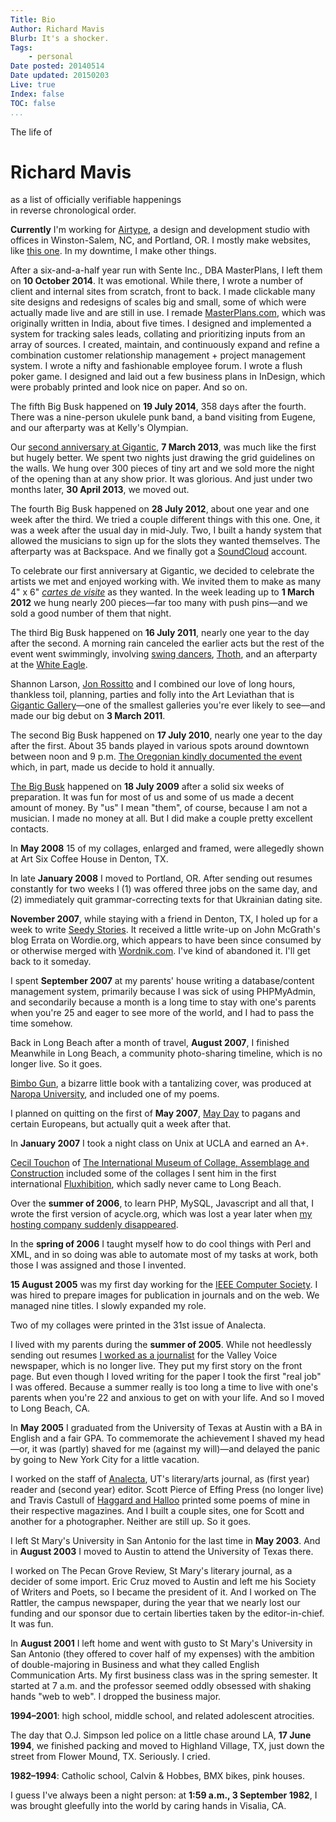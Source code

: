 ```yaml
---
Title: Bio
Author: Richard Mavis
Blurb: It's a shocker.
Tags:
    - personal
Date posted: 20140514
Date updated: 20150203
Live: true
Index: false
TOC: false
...
```




<div id="bio-title-case">
  <div>The life of</div>
  <h1>Richard Mavis</h1>
  <div>as a list of officially verifiable happenings<br />
  in reverse chronological order.</div>
</div>

**Currently** I'm working for [Airtype][airtype], a design and development studio with offices in Winston-Salem, NC, and Portland, OR. I mostly make websites, like [this one][fidel]. In my downtime, I make other things.

After a six-and-a-half year run with Sente Inc., DBA MasterPlans, I left them on **10 October 2014**. It was emotional. While there, I wrote a number of client and internal sites from scratch, front to back. I made clickable many site designs and redesigns of scales big and small, some of which were actually made live and are still in use. I remade [MasterPlans.com][mp], which was originally written in India, about five times. I designed and implemented a system for tracking sales leads, collating and prioritizing inputs from an array of sources. I created, maintain, and continuously expand and refine a combination customer relationship management + project management system. I wrote a nifty and fashionable employee forum. I wrote a flush poker game. I designed and laid out a few business plans in InDesign, which were probably printed and look nice on paper. And so on.

The fifth Big Busk happened on **19 July 2014**, 358 days after the fourth. There was a nine-person ukulele punk band, a band visiting from Eugene, and our afterparty was at Kelly's Olympian.

Our [second anniversary at Gigantic][cdv2], **7 March 2013**, was much like the first but hugely better. We spent two nights just drawing the grid guidelines on the walls. We hung over 300 pieces of tiny art and we sold more the night of the opening than at any show prior. It was glorious. And just under two months later, **30 April 2013**, we moved out.

The fourth Big Busk happened on **28 July 2012**, about one year and one week after the third. We tried a couple different things with this one. One, it was a week after the usual day in mid-July. Two, I built a handy system that allowed the musicians to sign up for the slots they wanted themselves. The afterparty was at Backspace. And we finally got a [SoundCloud][bbsc] account.

To celebrate our first anniversary at Gigantic, we decided to celebrate the artists we met and enjoyed working with. We invited them to make as many 4" x 6" [*cartes de visite*][cdv] as they wanted. In the week leading up to **1 March 2012** we hung nearly 200 pieces&mdash;far too many with push pins&mdash;and we sold a good number of them that night.

The third Big Busk happened on **16 July 2011**, nearly one year to the day after the second. A morning rain canceled the earlier acts but the rest of the event went swimmingly, involving [swing dancers][bbswing], [Thoth][], and an afterparty at the [White Eagle][whitee].

Shannon Larson, [Jon Rossitto][jr] and I combined our love of long hours, thankless toil, planning, parties and folly into the Art Leviathan that is [Gigantic Gallery][gg]&mdash;one of the smallest galleries you're ever likely to see&mdash;and made our big debut on **3 March 2011**.

The second Big Busk happened on **17 July 2010**, nearly one year to the day after the first. About 35 bands played in various spots around downtown between noon and 9 p.m. [The Oregonian kindly documented the event][theo] which, in part, made us decide to hold it annually.

[The Big Busk][bigbusk] happened on **18 July 2009** after a solid six weeks of preparation. It was fun for most of us and some of us made a decent amount of money. By "us" I mean "them", of course, because I am not a musician. I made no money at all. But I did make a couple pretty excellent contacts.

In **May 2008** 15 of my collages, enlarged and framed, were allegedly shown at Art Six Coffee House in Denton, TX.

In late **January 2008** I moved to Portland, OR. After sending out resumes constantly for two weeks I (1) was offered three jobs on the same day, and (2) immediately quit grammar-correcting texts for that Ukrainian dating site.

**November 2007**, while staying with a friend in Denton, TX, I holed up for a week to write [Seedy Stories][seedy]. It received a little write-up on John McGrath's blog Errata on Wordie.org, which appears to have been since consumed by or otherwise merged with [Wordnik.com][wordnik]. I've kind of abandoned it. I'll get back to it someday.

I spent **September 2007** at my parents' house writing a database/content management system, primarily because I was sick of using PHPMyAdmin, and secondarily because a month is a long time to stay with one's parents when you're 25 and eager to see more of the world, and I had to pass the time somehow.

Back in Long Beach after a month of travel, **August 2007**, I finished Meanwhile in Long Beach, a community photo-sharing timeline, which is no longer live. So it goes.

[Bimbo Gun][bg], a bizarre little book with a tantalizing cover, was produced at [Naropa University][naropa], and included one of my poems.

I planned on quitting on the first of **May 2007**, [May Day][mayday] to pagans and certain Europeans, but actually quit a week after that.

In **January 2007** I took a night class on Unix at UCLA and earned an A+.

[Cecil Touchon][touchon] of [The International Museum of Collage, Assemblage and Construction][collagem] included some of the collages I sent him in the first international [Fluxhibition][fluxi], which sadly never came to Long Beach.

Over the **summer of 2006**, to learn PHP, MySQL, Javascript and all that, I wrote the first version of acycle.org, which was lost a year later when [my hosting company suddenly disappeared][jatol].

In the **spring of 2006** I taught myself how to do cool things with Perl and XML, and in so doing was able to automate most of my tasks at work, both those I was assigned and those I invented.

**15 August 2005** was my first day working for the [IEEE Computer Society][ieee]. I was hired to prepare images for publication in journals and on the web. We managed nine titles. I slowly expanded my role.

Two of my collages were printed in the 31st issue of Analecta.

I lived with my parents during the **summer of 2005**. While not heedlessly sending out resumes [I worked as a journalist][vvq] for the Valley Voice newspaper, which is no longer live. They put my first story on the front page. But even though I loved writing for the paper I took the first "real job" I was offered. Because a summer really is too long a time to live with one's parents when you're 22 and anxious to get on with your life. And so I moved to Long Beach, CA.

In **May 2005** I graduated from the University of Texas at Austin with a BA in English and a fair GPA. To commemorate the achievement I shaved my head&mdash;or, it was (partly) shaved for me (against my will)&mdash;and delayed the panic by going to New York City for a little vacation.

I worked on the staff of [Analecta][utlit], UT's literary/arts journal, as (first year) reader and (second year) editor. Scott Pierce of Effing Press (no longer live) and Travis Castull of [Haggard and Halloo][hh] printed some poems of mine in their respective magazines. And I built a couple sites, one for Scott and another for a photographer. Neither are still up. So it goes.

I left St Mary's University in San Antonio for the last time in **May 2003**. And in **August 2003** I moved to Austin to attend the University of Texas there.

I worked on The Pecan Grove Review, St Mary's literary journal, as a decider of some import. Eric Cruz moved to Austin and left me his Society of Writers and Poets, so I became the president of it. And I worked on The Rattler, the campus newspaper, during the year that we nearly lost our funding and our sponsor due to certain liberties taken by the editor-in-chief. It was fun.

In **August 2001** I left home and went with gusto to St Mary's University in San Antonio (they offered to cover half of my expenses) with the ambition of double-majoring in Business and what they called English Communication Arts. My first business class was in the spring semester. It started at 7 a.m. and the professor seemed oddly obsessed with shaking hands "web to web". I dropped the business major.

**1994&ndash;2001**: high school, middle school, and related adolescent atrocities.

The day that O.J. Simpson led police on a little chase around LA, **17 June 1994**, we finished packing and moved to Highland Village, TX, just down the street from Flower Mound, TX. Seriously. I cried.

**1982&ndash;1994**: Catholic school, Calvin & Hobbes, BMX bikes, pink houses.

I guess I've always been a night person: at **1:59 a.m., 3 September 1982**, I was brought gleefully into the world by caring hands in Visalia, CA.





[airtype]: http://airtype.com/
[fidel]: http://fidelitorium.com/
[utlit]: //utsenate.org/analecta/
[hh]: //www.haggardandhalloo.com/
[vvq]: //www.google.com/search?q=%22richard+mavis%22+valley+voice
[vv]: //www.valleyvoicenewspaper.com/
[ieee]: //www.computer.org/
[jatol]: //slashdot.org/article.pl?sid=07/09/11/0038207
[touchon]: //ceciltouchon.com/
[collagem]: //collagemuseum.com/
[fluxi]: //fluxmuseum.org/fluxhibition/index.html
[mayday]: //en.wikipedia.org/wiki/May_day
[bg]: //www.bimbogun.blogspot.com/
[naropa]: //www.naropa.edu/
[seedy]: //www.seedystories.com
[wordnik]: //www.worknik.com
[bigbusk]: //thebigbusk.info
[theo]: //cl.ly/1guk
[jr]: //serendipitywinerack.info/
[gg]: //giganticgallery.info
[bbswing]: //www.flickr.com/photos/thebigbusk/5967931322/in/photostream
[Thoth]: //en.wikipedia.org/wiki/S._K._Thoth
[whitee]: //www.mcmenamins.com/469-white-eagle-saloon-home
[cdv]: //giganticgallery.info/shows/carte-de-visite
[cdv2]: //giganticgallery.info/shows/cartes-de-visite-part-deux
[bbsc]: //soundcloud.com/thebigbusk/sets/the-big-busk-2012/
[mp]: //www.masterplans.com/
